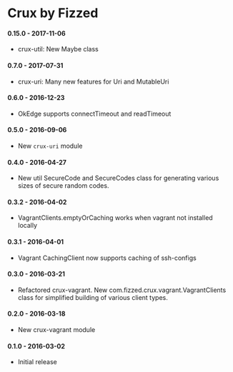 Crux by Fizzed
==============

#### 0.15.0 - 2017-11-06

 - crux-util: New Maybe class

#### 0.7.0 - 2017-07-31

 - crux-uri: Many new features for Uri and MutableUri

#### 0.6.0 - 2016-12-23
 
 - OkEdge supports connectTimeout and readTimeout

#### 0.5.0 - 2016-09-06

 - New `crux-uri` module

#### 0.4.0 - 2016-04-27

 - New util SecureCode and SecureCodes class for generating various sizes of
   secure random codes.

#### 0.3.2 - 2016-04-02

 - VagrantClients.emptyOrCaching works when vagrant not installed locally

#### 0.3.1 - 2016-04-01

 - Vagrant CachingClient now supports caching of ssh-configs

#### 0.3.0 - 2016-03-21
 
 - Refactored crux-vagrant. New com.fizzed.crux.vagrant.VagrantClients class
   for simplified building of various client types.

#### 0.2.0 - 2016-03-18

 - New crux-vagrant module

#### 0.1.0 - 2016-03-02

 - Initial release
